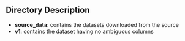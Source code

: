 ## Directory Description

* **source_data**: contains the datasets downloaded from the source
* **v1**: contains the dataset having no ambiguous columns

